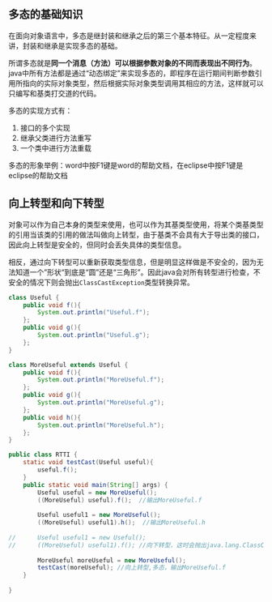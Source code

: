 ## 多态的基础知识

在面向对象语言中，多态是继封装和继承之后的第三个基本特征。从一定程度来讲，封装和继承是实现多态的基础。

所谓多态就是**同一个消息（方法）可以根据参数对象的不同而表现出不同行为**。java中所有方法都是通过“动态绑定”来实现多态的，即程序在运行期间判断参数引用所指向的实际对象类型，然后根据实际对象类型调用其相应的方法，这样就可以只编写和基类打交道的代码。

多态的实现方式有：

1. 接口的多个实现
2. 继承父类进行方法重写
3. 一个类中进行方法重载

多态的形象举例：word中按F1键是word的帮助文档，在eclipse中按F1键是eclipse的帮助文档


## 向上转型和向下转型

对象可以作为自己本身的类型来使用，也可以作为其基类型使用，将某个类基类型的引用当该类的引用的做法叫做向上转型，由于基类不会具有大于导出类的接口，因此向上转型是安全的，但同时会丢失具体的类型信息。

相反，通过向下转型可以重新获取类型信息，但是明显这样做是不安全的，因为无法知道一个”形状“到底是“圆”还是“三角形”。因此java会对所有转型进行检查，不安全的情况下则会抛出`ClassCastException`类型转换异常。

```java
class Useful {
	public void f(){
		System.out.println("Useful.f");
	};
	public void g(){
		System.out.println("Useful.g");
	};
}

class MoreUseful extends Useful {
	public void f(){
		System.out.println("MoreUseful.f");
	};
	public void g(){
		System.out.println("MoreUseful.g");
	};
	public void h(){
		System.out.println("MoreUseful.h");
	};
}

public class RTTI {
	static void testCast(Useful useful){
		useful.f();
	}
	public static void main(String[] args) {
		Useful useful = new MoreUseful();
		((MoreUseful) useful).f();  //输出MoreUseful.f
		
		Useful useful1 = new MoreUseful();
		((MoreUseful) useful1).h();  //输出MoreUseful.h
		
//		Useful useful1 = new Useful();
//		((MoreUseful) useful1).f(); //向下转型，这时会抛出java.lang.ClassCastException
		
		MoreUseful moreUseful = new MoreUseful();
		testCast(moreUseful); //向上转型,多态，输出MoreUseful.f
	}
	
}
```